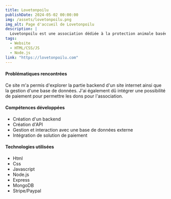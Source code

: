 ```yaml
---
title: Lovetonpoilu
publishDate: 2024-05-02 00:00:00
img: /assets/lovetonpoilu.png
img_alt: Page d'accueil de Lovetonpoilu
description: |
  Lovetonpoilu est une association dédiée à la protection animale basée à Marseille. Par l'intermédiaire de famille d'accueil, elle permet de sauver des animaux domestiques, de les remettre sur patte et de leur trouver une nouvelle famille.
tags:
  - Website
  - HTML/CSS/JS
  - Node.js
link: "https://lovetonpoilu.com"
---
```


#### Problématiques rencontrées

Ce site m'a permis d'explorer la partie backend d'un site internet ainsi que la gestion d'une base de données. J'ai également dû intégrer une possibilité de paiement pour permettre les dons pour l'association.

#### Compétences développées
- Création d'un backend
- Création d'API
- Gestion et interaction avec une base de données externe
- Intégration de solution de paiement

#### Technologies utilisées

- Html
- Css
- Javascript
- Node.js
- Express
- MongoDB
- Stripe/Paypal
